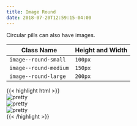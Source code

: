 ```yaml
---
title: Image Round
date: 2018-07-20T12:59:15-04:00
---
```


Circular pills can also have images.

| Class Name            | Height and Width |
| --------------------- | ---------------- |
| `image--round-small`  | `100px`          |
| `image--round-medium` | `150px`          |
| `image--round-large`  | `200px`          |

<div class="image--round-small">
  <img class="skeleton-image skeleton-image--lg">
</div>
<div class="image--round-medium">
  <img class="skeleton-image skeleton-image--lg">
</div>
<div class="image--round-large">
  <img class="skeleton-image skeleton-image--lg">
</div>

<div class="mt-3 mb-4">
{{< highlight html >}}
<div class="image--round-small">
  <img src="..." alt="pretty">
</div>
<div class="image--round-medium">
  <img src="..." alt="pretty">
</div>
<div class="image--round-large">
  <img src="..." alt="pretty">
</div>
{{< /highlight >}}
</div>

